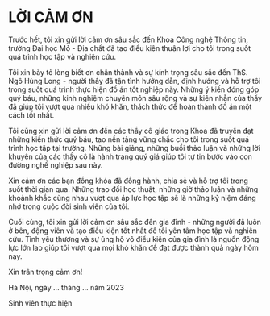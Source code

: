 # LỜI CẢM ƠN

Trước hết, tôi xin gửi lời cảm ơn sâu sắc đến Khoa Công nghệ Thông tin, trường Đại học Mỏ - Địa chất đã tạo điều kiện thuận lợi cho tôi trong suốt quá trình học tập và nghiên cứu.

Tôi xin bày tỏ lòng biết ơn chân thành và sự kính trọng sâu sắc đến ThS. Ngô Hùng Long - người thầy đã tận tình hướng dẫn, định hướng và hỗ trợ tôi trong suốt quá trình thực hiện đồ án tốt nghiệp này. Những ý kiến đóng góp quý báu, những kinh nghiệm chuyên môn sâu rộng và sự kiên nhẫn của thầy đã giúp tôi vượt qua nhiều khó khăn, thách thức để hoàn thành đồ án một cách tốt nhất.

Tôi cũng xin gửi lời cảm ơn đến các thầy cô giáo trong Khoa đã truyền đạt những kiến thức quý báu, tạo nền tảng vững chắc cho tôi trong suốt quá trình học tập tại trường. Những bài giảng, những buổi thảo luận và những lời khuyên của các thầy cô là hành trang quý giá giúp tôi tự tin bước vào con đường nghề nghiệp sau này.

Xin cảm ơn các bạn đồng khóa đã đồng hành, chia sẻ và hỗ trợ tôi trong suốt thời gian qua. Những trao đổi học thuật, những giờ thảo luận và những khoảnh khắc cùng nhau vượt qua áp lực học tập sẽ là những kỷ niệm đáng nhớ trong cuộc đời sinh viên của tôi.

Cuối cùng, tôi xin gửi lời cảm ơn sâu sắc đến gia đình - những người đã luôn ở bên, động viên và tạo điều kiện tốt nhất để tôi yên tâm học tập và nghiên cứu. Tình yêu thương và sự ủng hộ vô điều kiện của gia đình là nguồn động lực lớn lao giúp tôi vượt qua mọi khó khăn để đạt được thành quả ngày hôm nay.

Xin trân trọng cảm ơn!

Hà Nội, ngày ... tháng ... năm 2023

Sinh viên thực hiện 